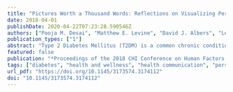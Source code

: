 ```yaml
---
title: "Pictures Worth a Thousand Words: Reflections on Visualizing Personal Blood Glucose Forecasts for Individuals with Type 2 Diabetes"
date: 2018-04-01
publishDate: 2020-04-22T07:23:28.590546Z
authors: ["Pooja M. Desai", "Matthew E. Levine", "David J. Albers", "Lena Mamykina"]
publication_types: ["1"]
abstract: "Type 2 Diabetes Mellitus (T2DM) is a common chronic condition that requires management of one's lifestyle, including nutrition. Critically, patients often lack a clear understanding of how everyday meals impact their blood glucose. New predictive analytics approaches can provide personalized mealtime blood glucose forecasts. While communicating forecasts can be challenging, effective strategies for doing so remain little explored. In this study, we conducted focus groups with 13 participants to identify approaches to visualizing personalized blood glucose forecasts that can promote diabetes self-management and understand key styles and visual features that resonate with individuals with diabetes. Focus groups demonstrated that individuals rely on simple heuristics and tend to take a reactive approach to their health and nutrition management. Further, the study highlighted the need for simple and explicit, yet information-rich design. Effective visualizations were found to utilize common metaphors alongside words, numbers, and colors to convey a sense of authority and encourage action and learning."
featured: false
publication: "*Proceedings of the 2018 CHI Conference on Human Factors in Computing Systems*"
tags: ["diabetes", "health and wellness", "health communication", "personal informatics", "visualization"]
url_pdf: "https://doi.org/10.1145/3173574.3174112"
doi: "10.1145/3173574.3174112"
---
```


